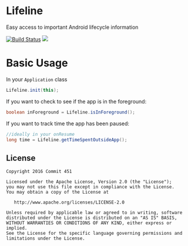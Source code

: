 # Lifeline
Easy access to important Android lifecycle information

[![Build Status](https://travis-ci.org/Commit451/Lifeline.svg?branch=master)](https://travis-ci.org/Commit451/Lifeline)
[![](https://jitpack.io/v/Commit451/Lifeline.svg)](https://jitpack.io/#Commit451/Lifeline)

# Basic Usage
In your `Application` class
```java
Lifeline.init(this);
```
If you want to check to see if the app is in the foreground:
```java
boolean inForeground = Lifeline.isInForeground();
```
If you want to track time the app has been paused:
```java
//ideally in your onResume
long time = Lifeline.getTimeSpentOutsideApp();
```

License
--------

    Copyright 2016 Commit 451

    Licensed under the Apache License, Version 2.0 (the "License");
    you may not use this file except in compliance with the License.
    You may obtain a copy of the License at

       http://www.apache.org/licenses/LICENSE-2.0

    Unless required by applicable law or agreed to in writing, software
    distributed under the License is distributed on an "AS IS" BASIS,
    WITHOUT WARRANTIES OR CONDITIONS OF ANY KIND, either express or implied.
    See the License for the specific language governing permissions and
    limitations under the License.
